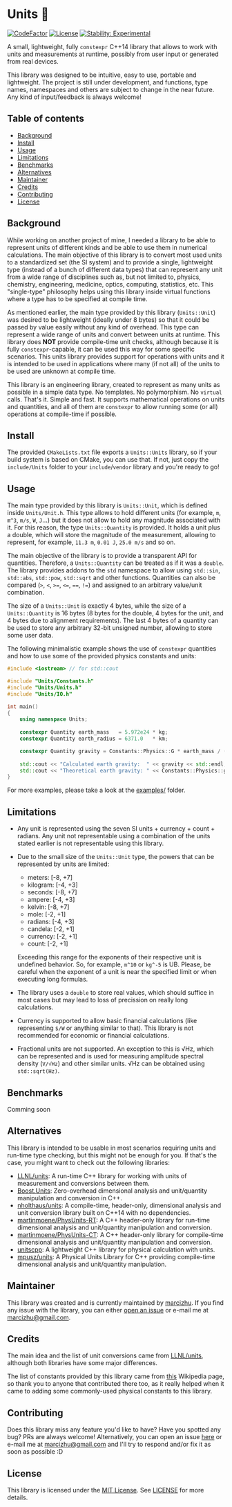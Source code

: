 # Units :straight_ruler:
[![CodeFactor](https://www.codefactor.io/repository/github/marcizhu/units/badge)](https://www.codefactor.io/repository/github/marcizhu/units)
[![License](https://img.shields.io/github/license/marcizhu/units)](https://github.com/marcizhu/Units/blob/master/LICENSE)
[![Stability: Experimental](https://masterminds.github.io/stability/experimental.svg)](https://masterminds.github.io/stability/experimental.html)

A small, lightweight, fully `constexpr` C++14 library that allows to work with units and measurements at runtime, possibly
from user input or generated from real devices.

This library was designed to be intuitive, easy to use, portable and lightweight. The project is still under development,
and functions, type names, namespaces and others are subject to change in the near future. Any kind of input/feedback is
always welcome!

## Table of contents
- [Background](#background)
- [Install](#install)
- [Usage](#usage)
- [Limitations](#limitations)
- [Benchmarks](#benchmarks)
- [Alternatives](#alternatives)
- [Maintainer](#maintainer)
- [Credits](#credits)
- [Contributing](#contributing)
- [License](#license)

## Background
While working on another project of mine, I needed a library to be able to represent units of different kinds and be able to
use them in numerical calculations. The main objective of this library is to convert most used units to a standardized set
(the SI system) and to provide a single, lightweight type (instead of a bunch of different data types) that can represent
any unit from a wide range of disciplines such as, but not limited to, physics, chemistry, engineering, medicine, optics, computing,
statistics, etc. This "single-type" philosophy helps using this library inside virtual functions where a type has to be
specified at compile time.

As mentioned earlier, the main type provided by this library (`Units::Unit`) was desired to be lightweight (ideally under 8
bytes) so that it could be passed by value easily without any kind of overhead. This type can represent a wide range of units
and convert between units at runtime. This library does **NOT** provide compile-time unit checks, although because it is fully
`constexpr`-capable, it can be used this way for some specific scenarios. This units library provides support for operations
with units and it is intended to be used in applications where many (if not all) of the units to be used are unknown at compile
time.

This library is an engineering library, created to represent as many units as possible in a simple data type. No templates.
No polymorphism. No `virtual` calls. That's it. Simple and fast. It supports mathematical operations on units and quantities,
and all of them are `constexpr` to allow running some (or all) operations at compile-time if possible.

## Install
The provided `CMakeLists.txt` file exports a `Units::Units` library, so if your build system is based on CMake, you can use
that. If not, just copy the `include/Units` folder to your `include`/`vendor` library and you're ready to go!

## Usage
The main type provided by this library is `Units::Unit`, which is defined inside `Units/Unit.h`. This type allows to hold
different units (for example, `m`, `m^3`, `m/s`, `W`, `J`...) but it does not allow to hold any magnitude associated with it.
For this reason, the type `Units::Quantity` is provided. It holds a unit plus a double, which will store the magnitude of the
measurement, allowing to represent, for example, `11.3 m`, `0.01 J`, `25.0 m/s` and so on.

The main objective of the library is to provide a transparent API for quantities. Therefore, a `Units::Quantity` can be
treated as if it was a `double`. The library provides addons to the `std` namespace to allow using `std::sin`, `std::abs`,
`std::pow`, `std::sqrt` and other functions. Quantities can also be compared (`>`, `<`, `>=`, `<=`, `==`, `!=`) and assigned
to an arbitrary value/unit combination.

The size of a `Units::Unit` is exactly 4 bytes, while the size of a `Units::Quantity` is 16 bytes (8 bytes for the double, 4
bytes for the unit, and 4 bytes due to alignment requirements). The last 4 bytes of a quantity can be used to store any
arbitrary 32-bit unsigned number, allowing to store some user data.

The following minimalistic example shows the use of `constexpr` quantities and how to use some of the provided physics
constants and units:
```cpp
#include <iostream> // for std::cout

#include "Units/Constants.h"
#include "Units/Units.h"
#include "Units/IO.h"

int main()
{
    using namespace Units;
  
    constexpr Quantity earth_mass   = 5.972e24 * kg;
    constexpr Quantity earth_radius = 6371.0   * km;

    constexpr Quantity gravity = Constants::Physics::G * earth_mass / (earth_radius^2);
  
    std::cout << "Calculated earth gravity:  " << gravity << std::endl;
    std::cout << "Theoretical earth gravity: " << Constants::Physics::g0 << std::endl;
}
```

For more examples, please take a look at the [examples/](https://github.com/marcizhu/Units/tree/master/examples) folder.

## Limitations
- Any unit is represented using the seven SI units + currency + count + radians. Any unit not representable using a combination of the units stated earlier is not representable using this library.
- Due to the small size of the `Units::Unit` type, the powers that can be represented by units are limited:
    - meters: [-8, +7]
    - kilogram: [-4, +3]
    - seconds: [-8, +7]
    - ampere: [-4, +3]
    - kelvin: [-8, +7]
    - mole: [-2, +1]
    - radians: [-4, +3]
    - candela: [-2, +1]
    - currency: [-2, +1]
    - count: [-2, +1]

    Exceeding this range for the exponents of their respective unit is undefined behavior. So, for example, `m^10` or `kg^-5`
    is UB. Please, be careful when the exponent of a unit is near the specified limit or when executing long formulas.
    
- The library uses a `double` to store real values, which should suffice in most cases but may lead to loss of precission on really long calculations.
- Currency is supported to allow basic financial calculations (like representing `$/W` or anything similar to that). This library is not recommended for economic or financial calculations.
- Fractional units are not supported. An exception to this is √Hz, which can be represented and is used for measuring amplitude spectral density (`V/√Hz`) and other similar units. √Hz can be obtained using `std::sqrt(Hz)`.

## Benchmarks
Comming soon

## Alternatives
This library is intended to be usable in most scenarios requiring units and run-time type checking, but this might not be
enough for you. If that's the case, you might want to check out the following libraries:
- [LLNL/units](https://github.com/LLNL/units): A run-time C++ library for working with units of measurement and conversions between them.
- [Boost.Units](https://www.boost.org/doc/libs/1_69_0/doc/html/boost_units.html): Zero-overhead dimensional analysis and unit/quantity manipulation and conversion in C++.
- [nholthaus/units](https://github.com/nholthaus/units): A compile-time, header-only, dimensional analysis and unit conversion library built on C++14 with no dependencies.
- [martinmoene/PhysUnits-RT](https://github.com/martinmoene/PhysUnits-RT): A C++ header-only library for run-time dimensional analysis and unit/quantity manipulation and conversion.
- [martinmoene/PhysUnits-CT](https://github.com/martinmoene/PhysUnits-CT): A C++ header-only library for compile-time dimensional analysis and unit/quantity manipulation and conversion.
- [unitscpp](https://code.google.com/archive/p/unitscpp/): A lightweight C++ library for physical calculation with units.
- [mpusz/units](https://github.com/mpusz/units): A Physical Units Library for C++ providing compile-time dimensional analysis and unit/quantity manipulation.

## Maintainer
This library was created and is currently maintained by [marcizhu](https://github.com/marcizhu).
If you find any issue with the library, you can either [open an issue](https://github.com/marcizhu/Units/issues) or e-mail me at marcizhu@gmail.com.

## Credits
The main idea and the list of unit conversions came from [LLNL/units](https://github.com/LLNL/units), although both libraries
have some major differences.

The list of constants provided by this library came from [this](https://en.wikipedia.org/wiki/List_of_physical_constants)
Wikipedia page, so thank you to anyone that contributed there too, as it really helped when it came to adding some
commonly-used physical constants to this library.

## Contributing
Does this library miss any feature you'd like to have? Have you spotted any bug? PRs are always welcome! Alternatively, you
can open an issue [here](https://github.com/marcizhu/Units/issues) or e-mail me at marcizhu@gmail.com and I'll try to
respond and/or fix it as soon as possible :D

## License
This library is licensed under the [MIT License](https://choosealicense.com/licenses/mit/). See
[LICENSE](https://github.com/marcizhu/Units/blob/master/LICENSE) for more details.
